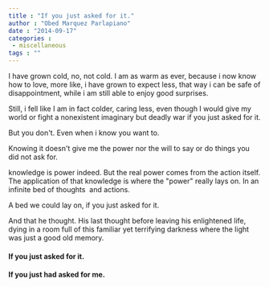 ```yaml
---
title : "If you just asked for it."
author : "Obed Marquez Parlapiano"
date : "2014-09-17"
categories : 
 - miscellaneous
tags : ""
---
```


I have grown cold, no, not cold. I am as warm as ever, because i now know how to love, more like, i have grown to expect less, that way i can be safe of disappointment, while i am still able to enjoy good surprises.

Still, i fell like I am in fact colder, caring less, even though I would give my world or fight a nonexistent imaginary but deadly war if you just asked for it.

But you don't. Even when i know you want to.

Knowing it doesn't give me the power nor the will to say or do things you did not ask for.

knowledge is power indeed. But the real power comes from the action itself. The application of that knowledge is where the "power" really lays on. In an infinite bed of thoughts  and actions.

A bed we could lay on, if you just asked for it.

And that he thought. His last thought before leaving his enlightened life, dying in a room full of this familiar yet terrifying darkness where the light was just a good old memory.

#### If you just asked for it.

#### If you just had asked for me.

